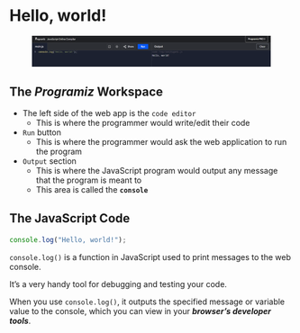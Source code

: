 # Hello, world!

<figure><img src="../.gitbook/assets/image (1) (1) (1) (1).png" alt=""><figcaption></figcaption></figure>

## The _Programiz_ Workspace

* The left side of the web app is the `code editor`
  * This is where the programmer would write/edit their code
* `Run` button
  * This is where the programmer would ask the web application to run the program
* `Output` section
  * This is where the JavaScript program would output any message that the program is meant to
  * This area is called the **`console`**

## The JavaScript Code

```javascript
console.log("Hello, world!");
```

`console.log()` is a function in JavaScript used to print messages to the web console.

It’s a very handy tool for debugging and testing your code.&#x20;

When you use `console.log()`, it outputs the specified message or variable value to the console, which you can view in your _**browser’s developer tools**_.
